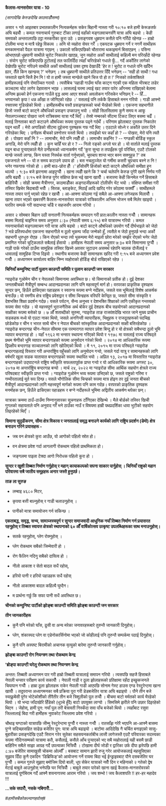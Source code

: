 **कैलास-मानसरोवर यात्रा - 10**

*(सागादेखि केरुङदेखि काठमाडौँसम्म)*

असार १ गते आइतबार प्रभातकालीन नित्यकर्महरू सकेर बिहानी नास्ता गरी १०:१० बजे हामी
केरूङतर्फ अघि बढ्यौँ । कमल नयनाचार्य गुरुबाट टीका लगाई वहाँको मङ्गलवाचनसँगै यात्रा
अघि बढ्यो । केही समयको अन्तरालपछि ठट्टा मस्करीका कुरा उठे । प्रसङ्गवश धुम्रपान कसैले
पनि गरिँदो रहेनछ -- हाम्रो टोलीमा भन्दा म मात्रै रहेछु विकल्प । अनि यो व्यहोरा सेयर
गरेँ । एकपटक धुम्रपान गर्ने र नगर्ने साथीहरू मनकामनाको पैदल यात्रामा गएछन् । उकालो
सकिएपछिको चौतारामा थकाइमार्न बिसाएछन् । पसिना ओभाएपछो धुम्रपानी साथीले चुरोट
निकालेर खाएछ, जुन व्यहोरा अर्को साथीलाई कहिल्यै मन परिरहँदो रहेनछ । संयोग चुरोट
सकिएपछि ठुटोलाई तल फालिदिँदा त्यहाँ चरिरहेको गधाले फुँ... गर्दै अर्कोतिर लागेको
देखेपछि चुरोट नपिउने साथीले अर्को साथीलाई उक्त दृश्य देखाउँदै 'हेर त ! चुरोट त गधाले
पनि खाँदैन ह्यार, तैँले किन खान्छस् ?' भनेछन् । तब धुम्रपानी साथीले प्रतिउत्तर दिँदै भनेछन्
-- 'सही हो साथी ! गधा जस्ताले खाने चिजै हैन नि ! यो त हामी जस्ता मान्छेले खाने चिज
पो हो त !' निजको तर्कशक्तिले हामीहरूलाई पनि रोमाञ्चित गरायो । त्यसैबिच 'पहाडी
गाउँमा घाँस काट्न गएकी एक महिला भीरबाट लडेर कञ्चटमा चोट लागेर देहावसान भएछ ।
लासलाई घरमा ल्याई खट तयार पारेर आँगनमा राखिएको बेलामा अन्तिम झल्को हेर्न एकजना
गाउँले वृद्ध आमा आएर शवको अवलोकन गरिसकेर भनिछन् रे -- हिँ... भगवानको कृपा ! धन्न
आँखा त जोगिएको रहेछ ।' यसलाई पनि तर्ककै हिसाबले मनन गरियो । गाडी आफ्नो रफ्तारमा
गुडिरहेको थियो । हामीहरूबीच यस्तै प्रसङ्गहरूको चर्चा भैरहेको थियो । एकजना सहभागीले
हिजो जस्तै बाटो काट्ने औषधिको प्रसङ्ग उप्काउनु भयो । सोही सिलसिलामा कुनै समय म आफू
नेपालगञ्जबाट पोखरा जाने रात्रिबसमा यात्रा गर्दै थिएँ । तेस्रो नम्बरको सीटमा टिकट
लिएर बसमा चढेँ । मलाई तिनताका बाटो कटाउने औषधिका रूपमा पुस्तक पढ्ने गर्दथेँ ।
परिणाम झोलाबाट पुस्तक निकालेर पढ्न थालेँ । मेरो अगाडिको सीटमा दुईजना पुरुषहरू गफ
गर्दै थिए । एउटाले सोध्ने र अर्कोले उत्तर दिने गरिरहेका थिए । उनीहरू बीचको प्रश्नोत्तर
यस्तो थियो । तपाइँको घर कहाँ हो ? -- पोखरा, मेरो पनि त्यतै हो । पोखरा कहाँ नि ?
-- लामाचौर, मेरो पनि त्यहीँ हो । लामाचौर कहाँनेर ? -- गण्डकी बोर्डिङ् स्कुल अगाडि,
मेरो पनि त्यहीँ हो । कुन चाहिँ घर हो र ? -- निलो रङ्को अग्लो घर हो । यो वार्ताले
मलाई पुस्तक पढ्न बाधा पुर्‍याएकाले मैले उनीहरूको ध्यानाकर्षण गर्दै 'कुरा सुन्दा त तपाइँहरू
पूर्व परिचित, एउटै टोलको मान्छे जस्तो लाग्छ, किन यस्ता निरर्थक वार्ता गर्नुभएको,
चुपचाप शान्त भएर बस्न सक्नुहुन्न ?' तब एकजनाले भने -- यो त समय कटाउने उपाय हो । बस
नचलुञ्जेल यो गर्मीमा कसरी चुपचाप बस्ने त नि ! भनेर गफगाफ गरेको हो । हामी बाउ-छोरा
हौँ ।' हाँसोसँगै हिजोको बाटो काट्ने औषधिको समीक्षा हुन थाल्यो । १:३० बजे झरनामा
आइपुग्यौँ । खाना त्यहीँ खाने कि ? चर्चा चलेपनि केरुङ पुगेरै खाने निर्णय गरी अघि बढ्यौँ ।
२:१५ बजे केरुङ पुगेर संक्षिप्त फ्रेस भई खाना खायौँ । बजारमा केही किनमेल गर्ने हिसाबले
बाहिरियौँ । सोही क्रममा मैत्रीनगर, काठमाडौँका अङ्गदजीहरूको टोलीसँग भेंट भयो ।
संक्षिप्त समीक्षा गरी तस्विर खिचेर बिदाबादी भयौँ । सिरक, ब्लाङ्केट, मिठाइँ आदि खरिद
गरेर कोठामा फर्क्यौँ । साथीहरूले नास्ता तयार पार्नु भएको रहेछ र खायौँ । आ-आफ्ना
कोठामा गई सबैले आ-आफ्ना लगेजहरू मिलायौँ । खाना तयार भएको खबरसँगै कैलास-मानसरोवर
यात्राको रात्रिकालीन अन्तिम भोजन सबै मिलेर खाइयो । घरतिर सम्पर्क गरी सदाभन्दा
चाँडै र सहजसँग आराम गरियो ।

असार २ सोमबार बिहान उठी सनातनी नित्यकर्महरू सम्पादन गरी प्रात:कालीन नास्ता
गर्‍यौँ । सामानहरू बसमा मिलाई चाइनिज समय अनुसार ८:३० (नेपाली समय ६:१५) बजे
यात्रारम्भ गरियो । कमल नयनाचार्यको मङ्गलवाचन गरी यात्रा अघि बढ्यो । बाटो काट्ने
औषधिको उपयोग गर्दै दीर्घभाइले को जेठो ? भन्ने प्रतिस्पर्धामा एकजना सहभागीले म ठूलो
भूकम्प जाँदा जन्मेको हुँ, त्यसैले म जेठो हुनुपर्छ भन्दा अर्को सहभागी धुरुधुरु रोएछ । किन
रोएको भन्दा त्यो भूकम्पमा मेरो माइलो छोरा मरेको सम्झेर रोएको भनेर जेठो प्रमाणित
गरेको चुट्किलाले सबैलाई हँसायो । हामीहरू नेपाली समय अनुसार ७:३० बजे सिमानामा पुग्यौँ
। गाड़ी पार्क गरेको ठाउँमा सामूहिक तस्विर खिच्ने अवसर जुटाउन असमर्थ रहेपनि चालक
दोर्जेलाई र धावालाई सामूहिक टिप्स दिइयो । स्थानीय बजारमा केही सामानहरू खरिद गरी
९:१५ बजे अध्यागमन प्रवेश गर्‍यौँ । अध्यागमन कार्यालय बाहिर निम्न व्यहोराको होर्डिङ्
बोर्ड राखिएको रहेछ ।

**चिनियाँ कम्युनिष्ट पार्टी पुलान काउन्टी समिति र पुलान काउन्टी जन सरकार**

ग्याइरोङ गुओमेन चीन र नेपालको सिमानामा अवस्थित छ। यो सिमानाको प्रतीक हो। दुई
देशका जनताबीचको मैत्रीपूर्ण सम्बन्ध आदानप्रदानका लागि पनि महत्वपूर्ण मार्ग हो।
वरपरका प्राकृतिक दृश्यहरू सुन्दर छन्, हिउँले ढाकिएका पहाडहरू र स्वतन्त्र रूपमा बग्ने
नदीहरू, जसले यस भूमिलाई विशेष आकर्षक बनाउँछ। यो रमणीय क्षेत्र राष्ट्रिय प्रवेशद्वार र
सीमा चिन्हहरू वरिपरि केन्द्रित छ, जसले सीमा संस्कृति र देशभक्ति शिक्षा प्रदर्शन गर्दछ।
यसले पर्यटन, सैन्य अनुभव र देशभक्ति शिक्षाको लागि एकीकृत गन्तव्यको रूपमा सेवा गर्दछ ।
यो महत्त्वपूर्ण भूराजनैतिक अर्थ बोकेर दुई देशहरू बीच सहयोगको आदानप्रदानको साक्षीका
रूपमा बसेको छ । ७ औँ शताब्दीको सुरुमा, ग्याइरोङ ताङ राजवंशदेखि भारत जाने मुख्य
प्राचीन सडकहरू मध्ये यो एउटा नाका थियो, जसले अनगिन्ती व्यापारीहरू, भिक्षुहरू र
राजदूतहरूको पदचिह्न छोडेकोछ र चीन र भारत साथै चीन र नेपाल बीचको सांस्कृतिक
आदानप्रदानको साक्षी बसिरहेकोछ । ग्याइरोङ बन्दरगाह चीन-नेपाल सीमामा एक परम्परागत
व्यापार प्रवेश बिन्दु हो र यो क्षेत्रको सबैभन्दा ठूलो भूमि व्यापार बन्दरगाह हो । यहाँ
१९६२ मा भन्सार स्थापना गरिएको थियो र १९७८ मा यसलाई राज्य परिषद्ले प्रथम श्रेणीको
भूमि व्यापार बन्दरगाहको रूपमा अनुमोदन गरेको थियो । २०१४ मा आधिकारिक रूपमा
द्विपक्षीय बन्दरगाह सञ्चालनको लागि खोलिएको थियो । मे ११, २०१५ मा राज्य परिषद्ले
ग्याइरोङ बन्दरगाहलाई विस्तार गरी अन्तर्राष्ट्रिय पहुँचको लागि अनुमोदन गर्‍यो, जसले
गर्दा यात्रु र सामानहरूको लागि वर्षभरि खुला सडक यातायात बन्दरगाहको रूपमा स्थापित
भयो । अप्रिल १३, २०१७ मा विस्तारित ग्याइरोङ बन्दरगाहको उद्घाटनले राष्ट्रिय
स्वीकृति सफलतापूर्वक प्राप्त गर्‍यो र यो आधिकारिक रूपमा अगस्ट ३०, २०१७ मा
अन्तर्राष्ट्रिय बन्दरगाह बन्यो । मार्च २४, २०२२ मा ग्याइरोङ सीमा आर्थिक सहयोग
क्षेत्रले राज्य परिषदबाट स्वीकृति प्राप्त गर्‍यो । ग्याइरोङ गुओमेन भव्य रूपमा उभिएको छ,
जसले राष्ट्रको गरिमा र गम्भीरतालाई मूर्त रूप दिन्छ। यसले भौगोलिक सीमा चिन्हको रूपमा
मात्र होइन तर दुई जनता बीचको मैत्रीपूर्ण आदानप्रदानको लागि महत्त्वपूर्ण मार्गको रूपमा
पनि काम गर्दछ। वरपरको प्राकृतिक दृश्यहरू मनमोहक छन्, हिउँले ढाकिएका पहाडहरू र बग्ने
नदीहरूले भूमिमा अद्वितीय आकर्षण थपेका छन्।

यात्राका क्रममा ठाउँ-ठाउँमा निम्नानुसारका सूचनाहरू टाँगिएका देखिन्थे । मैले बोर्डको
तस्विर खिची गुगलको सहायताले पनि अनुवाद गरेँ भने ठाउँका नाउँ र विषयमा हाम्री
पथप्रदर्शिका धावा भुटीको सहयोग लिइरहेको थिएँ ।

**सिमाना सुदृढीकरण, सीमा क्षेत्र विकास र जनतालाई समृद्ध बनाउने कार्यको लागि
राष्ट्रिय प्रदर्शन (डेमो) क्षेत्र बनाउन गरिने प्रयासहरू -**

- जब वन क्षेत्रको कुरा आउँछ, यो आगोको पहिलो स्रोत हो।

- वन क्षेत्रमा प्रवेश गर्दा आगलागी रोकथाम पहिलो प्राथमिकता हो।

- जङ्गलमा पाइला टेक्दा आगो निरोधक पहिलो कुरा हो ।

**सुन्दर र खुशी तिब्बत निर्माण गर्नुहोस् र महान् कायाकल्पको सपना साकार पार्नुहोस् ।
चिनियाँ राष्ट्रको महान परिवारमा सबै जातीय समूहहरू अनार जस्तै हुनुपर्छ।**

**ताङ ला सुरुङ**

- लम्बाइ ४६८० मिटर,

- कृपया बत्ती बाल्नुहोस् र गाडी चलाउनुहोस् ।

- पानीको मात्रा समायोजन गर्न सकिन्छ ।

**एकताबद्ध, समृद्ध, सभ्य, सामञ्जस्यपूर्ण र सुन्दर समाजवादी आधुनिक नयाँ तिब्बत निर्माण
गर्न प्रयासरत रहनुहोस् र तिब्बत स्वायत्त क्षेत्रको स्थापनाको ६० औँ वार्षिकोत्सव उत्कृष्ट
उपलब्धिहरूका साथ मनाउनुहोस्।**

- सतर्क रहनुहोस्, प्लेग रोक्नुहोस् ।

- प्लेग रोकथाम सबैको जिम्मेवारी हो ।

- रोग फैलिन नदिनु सबैको दायित्व हो ।

- नीलो आकाश र सेतो बादल सधैं रहोस्,

- हरियो पानी र हरियो पहाडहरू सधैं रहोस्

- नीलो आकाशमा बादल कहिल्यै घुम्दैन।

- म प्रार्थना गर्छु कि सफा पानी सधैं अवस्थित छ।

**चीनको कम्युनिष्ट पार्टीको झोङ्बा काउन्टी समिति झोङ्बा काउन्टी जन सरकार**

**तीन जानकारीहरू**

- कुनै पनि मरेको घाँस, ढुसी वा अन्य मरेका जनावरहरूबारे तुरुन्तै जानकारी दिनुहोस्।

- प्लेग, शंकास्पद प्लेग वा एडेनोकार्सिनोमा भएको जो कोहीलाई पनि तुरुन्तै सम्पर्कमा पठाई
  दिनुहोस्।

- कुनै पनि अस्पष्ट बिरामीको अचानक मृत्युको बारेमा तुरुन्तै जानकारी गर्नुहोस्।

**झोङ्बा काउन्टी रोग नियन्त्रण तथा रोकथाम केन्द्र**

**\'ब्रोङ्पा काउन्टी घरेलु रोकथाम तथा नियन्त्रण केन्द्र**

अन्तत: तिब्बती अध्यागमन पार गरी हाम्रो तिब्बती यात्रालाई समापन गरियो । त्यसपछि
सहजै हिसाबले नेपाली भन्सार परीक्षण कार्य सकायौँ । नेपाली गाडी र ठूला झोलाहरूको
प्रतिक्षामा रहँदा इच्छुकजनले चियापान गर्‍यौँ । हाम्रा ठूला झोलाहरू राकेर नेपाली गाडी
आएपछि सोनाम गेस्ट हाउस एण्ड रेस्टुरेन्टमा खाना खायौँ । तदुपरान्त अध्यागमनका सबै
प्रक्रिया पूरा गरी डेडबजेतिर यात्रा अघि बढाइयो । पौने तीन बजे स्याफ्रुबेंसी पुगेर
भोटेकोशीको तीरैतीर तीन बजे त्रिशूलीको पुल तर्‍यौँ । बीचमा बाटो मर्मतको कार्य भैरहेको
थियो । यो भन्दा जाँदाखेरि हिँडेको (धुञ्चे हुँदै) बाटो उपयुक्त लाग्यो । सिमसिमे झरीले पनि
उछार दिइरहेको थिएन । जेहोस्, हामी पुन: नयाँ पुल तरी बेत्रावती निस्कँदा सवा पाँच
बजेको थियो । त्यहाँबाट रसुवा जिल्लालाई बिदा गरी हामीहरू नुवाकोट जिल्लामा प्रवेश
गरियो ।

चौथाइ घण्टाको यात्रापछि जीम्मु रेस्टुरेन्टमा पुग्यौँ र नास्ता गर्‍यौँ । रातसाँझ गरेरै भएपनि
आ-आफ्नै बासमा पुग्ने सदिच्छासहित साढेछ बजेतिर पुन: यात्रा अघि बढाइयो । बाटोमा
आदिदेखि नै चर्चित बनाइएको सासु-बुहारीका प्रसङ्गदेखि एउटै सिरान गरेर सुतेका
सहसयनकर्ताबीच लात्ती लागेजस्तै एउटै परिवारका सदस्यका रूपमा नौदिनसम्मको यात्रामा
कतै, कसैलाई, कसैले आँच पुर्‍याएको भए सबै व्यहोरालाई यही बसमै छाडी बाहिरिन सबैले साझा
आग्रह गर्दै उपत्याका भित्रियौँ । टोखामा दीर्घ जोडी र द्वारिका उर्फ दीपा झरेपछि
हामी ८:४० बजेतिर सामाखुसी चोकमा ओर्ल्यौँ । बसबाट सामान झारी रुजु गरेर आयोजकलाई
महसुसिएका सुझाव दिँदा कुनै एकदिन 'डिब्रिफिङ्\'को आयोजना गर्ने रायमा बिदा भई
ईन्ड्राइवबाट पौने दसबजेतिर घर पुग्यौँ । कमल गुरुले सुझाए बमोजिम दियो बाली, धूप सेकेर
यात्राको नवौँ दिन र महिनाको २ गतेको द्वेष मेटाई बाबुले आउनुहोस् भनेपछि घर भित्रियौँ ।
बाबुले तयार पारेको खाना खाई कैलास-मानसरोवरको यात्रालाई पूर्णबिराम गर्दै आफ्नै
शयनागारमा आराम गरियो । जय शम्भो ! जय कैलाशपति !! हर-हर महादेव !!!

**\...सके सपारौँ, नसके नबिगारौँ\...**

*#हामीसबैकोकल्याणहवोस्#*
